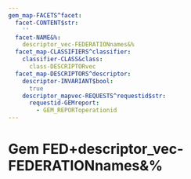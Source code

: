 ```yaml
---
gem_map-FACETS^facet:
  facet-CONTENT$str:
    ''
  facet-NAME&%:
    descriptor_vec-FEDERATIONnames&%
  facet_map-CLASSIFIERS^classifier:
    classifier-CLASS&class:
      class-DESCRIPTORvec
  facet_map-DESCRIPTORS^descriptor:
    descriptor-INVARIANT$bool:
      true
    descriptor_mapvec-REQUESTS^requestid$str:
      requestid-GEMreport:
        - GEM_REPORToperationid
---
```

# Gem FED+descriptor_vec-FEDERATIONnames&%

